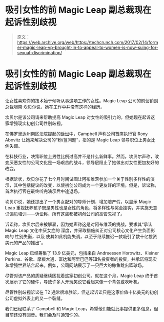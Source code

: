 # 吸引女性的前 Magic Leap 副总裁现在起诉性别歧视

> 原文：<https://web.archive.org/web/https://techcrunch.com/2017/02/14/former-magic-leap-vp-brought-in-to-appeal-to-women-is-now-suing-for-sexual-discrimination/>

# 吸引女性的前 Magic Leap 副总裁现在起诉性别歧视

让女性喜欢你的技术始于倾听从事这项工作的女性。Magic Leap 公司的前营销副总裁坦南·坎贝尔说，她在工作中并没有这样的经历。

坎贝尔是该公司请来帮助提高 Magic Leap 对女性的吸引力的，但她现在起诉这家增强现实初创公司性别歧视。

在佛罗里达州南区法院提起的[诉讼](https://web.archive.org/web/20230305002637/https://www.scribd.com/document/339247320/Tannen-Complaint#from_embed?content=10079&campaign=Skimbit%2C+Ltd.&ad_group=&keyword=ft500noi&source=impactradius&medium=affiliate&irgwc=1)中，Campbell 声称公司首席执行官 Rony Abovitz 让她来解决公司的“粉/蓝问题”，指的是 Magic Leap 领导职位上男女比例失调。

在科技行业，决策职位上男性比例过高并不是什么新鲜事。然而，坎贝尔声称，改变厌恶女性的公司文化是一场艰苦的战斗，领导层阻止了她做出对女性更加友好的改变。

根据诉状，坎贝尔花了七个月时间试图让阿布维茨参加一个关于性别多样性的演示，其中包括提议的改变，以使初创公司成为一个更友好的环境。但是，诉讼称，首席执行官在最终听完演示后中途退场。

坎贝尔说，她还提出了一个男女配对的导师计划，增加陪产假，以显示 Magic Leap 重视抚养孩子既是男性也是女性的角色，将多样性与奖金挂钩，并实施无意识偏见培训——诉讼称，所有这些都被初创公司的高管忽视了。

诉讼称，坎贝尔后来被解雇，因为她声称这是对阿布维茨的挑战，要求其“承认 Magic Leap 文化中厌女症的 深度，并采取措施纠正对公司核心文化产生负面影响的 性别失衡，以及 使其如此机能失调，以至于继续推迟一款吸引了数十亿投资美元的产品的推出”。

Magic Leap 已经筹集了 13.9 亿美元，包括来自 Andreessen Horowitz、Kleiner Perkins、谷歌、摩根大通、富达和阿里巴巴等知名投资者的投资，并承诺将现实和增强世界结合起来。例如，公司网站展示了一只巨大的鲸鱼跳出篮球场。

尽管对该产品的质疑继续困扰着这家初创公司。就在这个月，Magic Leap 终于首次展示了它的硬件，导致许多人开玩笑说它看起来像一个背包或吹叶机。

尽管性别歧视诉讼在 T2 通常很难胜诉，但这起诉讼只是这家价值十亿美元的初创公司虚拟外表上的又一个裂缝。

我们已经联系了 Campbell 和 Magic Leap，希望他们能就此事提供更多信息，但目前还没有回音。我们会及时通知你的。
